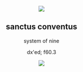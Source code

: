 
<div align="center">
  
  <img src="https://media.discordapp.net/attachments/1105261445270229134/1314767410187735182/173353435036757998_2_Cropped.jpg?ex=6754f811&is=6753a691&hm=d8195bfe1473a14679c5ca806f5f0d443575dd73cd0c63283582f2270e2bf762&=&format=webp&width=1038&height=390"> </img>

  <h2>sanctus conventus</h2>
</div>

<div align="center">
system of nine

dx'ed; f60.3


  ![](https://komarev.com/ghpvc/?username=sanctusconventus&color=lightgrey)
  
</div>

